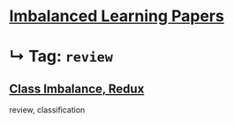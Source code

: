 # [Imbalanced Learning Papers](../README.md)
# ↳ Tag: `review`

## [Class Imbalance, Redux](wallace2011class.md)

review, classification